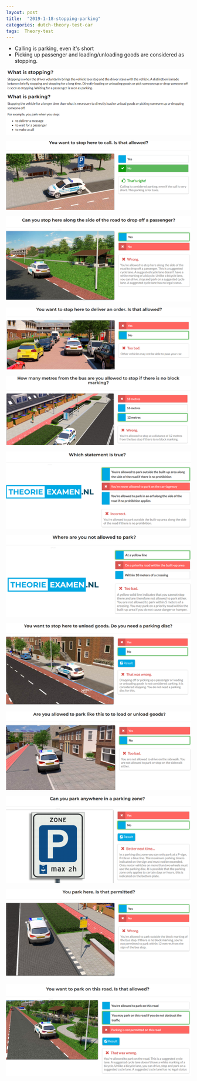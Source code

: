```yaml
---
layout: post
title:  "2019-1-18-stopping-parking"
categories: dutch-theory-test-car
tags:  Theory-test
---
```


 - Calling is parking, even it's short
 - Picking up passenger and loading/unloading goods are considered as stopping.

![](/images/2019-01-18-21-05-32.png)

![](/images/2019-01-18-20-30-18.png)

![](/images/2019-01-18-20-31-07.png)

![](/images/2019-01-18-20-32-51.png)

![](/images/2019-01-18-20-33-25.png)

![](/images/2019-01-18-20-34-24.png)

![](/images/2019-01-18-20-36-30.png)

![](/images/2019-01-18-20-41-06.png)

![](/images/2019-01-18-20-58-30.png)

![](/images/2019-01-18-21-04-56.png)

![](/images/2019-01-20-15-40-01.png)

![](/images/2019-01-20-15-48-21.png)